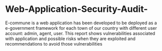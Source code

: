 # Web-Application-Security-Audit-
E-commune is a web application has been developed to be deployed as a e-government framework for each town of our country with different user account: admin, agent, user. This report shows vulnerabilities associated with application and possible risks when they are exploited and recommendations to avoid those vulnerabilities
